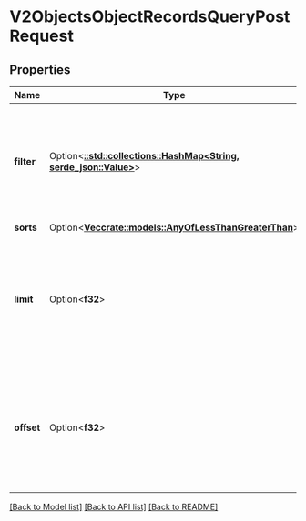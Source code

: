 # V2ObjectsObjectRecordsQueryPostRequest

## Properties

Name | Type | Description | Notes
------------ | ------------- | ------------- | -------------
**filter** | Option<[**::std::collections::HashMap<String, serde_json::Value>**](serde_json::Value.md)> | An object used to filter results to a subset of results. See the [full guide to filtering and sorting here](/docs/filtering-and-sorting). | [optional]
**sorts** | Option<[**Vec<crate::models::AnyOfLessThanGreaterThan>**](anyOf<>.md)> |  | [optional]
**limit** | Option<**f32**> | The maximum number of results to return. Defaults to 500. See the [full guide to pagination here](/docs/pagination). | [optional]
**offset** | Option<**f32**> | The number of results to skip over before returning. Defaults to 0. See the [full guide to pagination here](/docs/pagination). | [optional]

[[Back to Model list]](../README.md#documentation-for-models) [[Back to API list]](../README.md#documentation-for-api-endpoints) [[Back to README]](../README.md)


